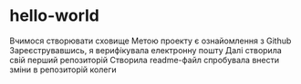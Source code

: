 # hello-world
Вчимося створювати сховище
Метою проекту є ознайомлення з Github
Зареєструвавшись, я верифікувала електронну пошту
Далі створила свій перший репозиторій
Створила readme-файл
спробувала внести зміни в репозиторій колеги
